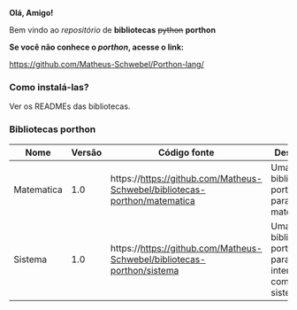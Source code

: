 **Olá, Amigo!**

Bem vindo ao *repositório* de **bibliotecas** ~~python~~ **porthon**

**Se você não conhece o *porthon*, acesse o link:**

https://github.com/Matheus-Schwebel/Porthon-lang/

### Como instalá-las?

Ver os READMEs das bibliotecas.

### Bibliotecas porthon

| Nome | Versão | Código fonte | Descrição | Autor |
|------|--------|--------------|-----------|-------|
| Matematica | 1.0 | https://https://github.com/Matheus-Schwebel/bibliotecas-porthon/matematica | Uma biblioteca porthon para a matemática. | Matheus Schwebel
| Sistema | 1.0 | https://https://github.com/Matheus-Schwebel/bibliotecas-porthon/sistema | Uma biblioteca porthon para interação com o sistema. | Matheus Schwebel
